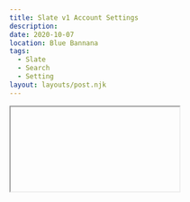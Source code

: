 ```yaml
---
title: Slate v1 Account Settings
description: 
date: 2020-10-07
location: Blue Bannana
tags:
  - Slate
  - Search
  - Setting
layout: layouts/post.njk
---
```


<iframe class="frame-kinopio" id=""
https://kinopio.club/slate---account-settings-xrXQ6ksnigrRRwKQyS3TY
</iframe>


Above is a map of thoughts around the current and future Slate v1+ Account Settings page sections. order and tansAfter looking at other mainstream platform trends I broke up ours into the following:


**Profile** which would include:
- Avatar
- Name
- Username
- Password

Also known as:
- Personal Informaiton
- Account Information



**Privacy** which would include:
- Two facror

Also known as:
- 


**Data** :
- 
Also known as: Storage Deals 
- 



**Billing** :
- 
Also known as:
- Plan
- Payment Information





**TBD** :
- 
Also known as:
- UX
- Themes 
- Custim




Theme
---

Notigication

---

Data
Privacy
---

Accessabuility 

---
Lauguange 


When we circle back to expand how to filter down the Search Function, it may be interesting to explore a Settings: filter with in the search querry peramiters. So if I wanted to change my username I could jump to my Account Settings page by typing "_Settings: Username_" . We could expand this to other parts of the App too.

